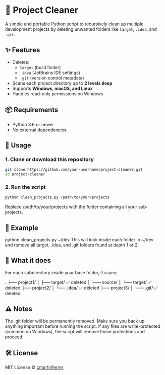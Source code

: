 # 🧹 Project Cleaner

A simple and portable Python script to recursively clean up multiple development projects by deleting unwanted folders like `target`, `.idea`, and `.git`.

## ✨ Features

- Deletes:
  - `target` (build folder)
  - `.idea` (JetBrains IDE settings)
  - `.git` (version control metadata)
- Scans each project directory up to **2 levels deep**
- Supports **Windows, macOS, and Linux**
- Handles read-only permissions on Windows

## 📦 Requirements

- Python 3.6 or newer
- No external dependencies

## 🚀 Usage

### 1. Clone or download this repository

```bash
git clone https://github.com/your-username/project-cleaner.git
cd project-cleaner
```

### 2. Run the script
```bash
python clean_projects.py /path/to/your/projects
```
Replace /path/to/your/projects with the folder containing all your sub-projects.

## 📝 Example
python clean_projects.py ~/dev
This will look inside each folder in ~/dev and remove all target, .idea, and .git folders found at depth 1 or 2.

## 🧪 What it does

For each subdirectory inside your base folder, it scans:

.
├── project1/
│   ├── target/       ✅ deleted
│   └── source/
│       └── target/   ✅ deleted
├── project2/
│   └── .idea/        ✅ deleted
├── project3/
│   └── .git/         ✅ deleted

## ⚠️ Notes

The .git folder will be permanently removed. Make sure you back up anything important before running the script.
If any files are write-protected (common on Windows), the script will remove those protections and proceed.

## 🛠 License

MIT License © [cmartinferrer](https://github.com/cmartinferrer/)
